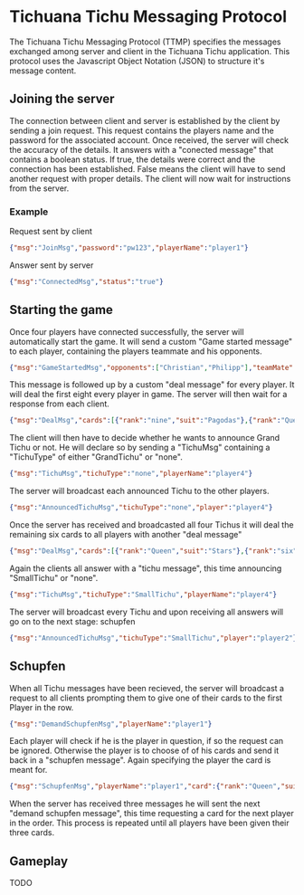 # Tichuana Tichu Messaging Protocol

The Tichuana Tichu Messaging Protocol (TTMP) specifies the messages exchanged among server and client in the Tichuana 
Tichu application. This protocol uses the Javascript Object Notation (JSON) to structure it's message content. 

## Joining the server

The connection between client and server is established by the client by sending a join request. This request contains
the players name and the password for the associated account. Once received, the server will check the accuracy of the
details. It answers with a "conected message" that contains a boolean status. If true, the details were correct and the 
connection has been established. False means the client will have to send another request with proper details.
The client will now wait for instructions from the server.

### Example

Request sent by client

```json
{"msg":"JoinMsg","password":"pw123","playerName":"player1"}
```

Answer sent by server
```json
{"msg":"ConnectedMsg","status":"true"}
```

## Starting the game

Once four players have connected successfully, the server will automatically start the game. It will send a custom 
"Game started message" to each player, containing the players teammate and his opponents.

```json
{"msg":"GameStartedMsg","opponents":["Christian","Philipp"],"teamMate":"Dominik"}
```

This message is followed up by a custom "deal message" for every player. It will deal the first eight every player in 
game. The server will then wait for a response from each client.
 
```json
{"msg":"DealMsg","cards":[{"rank":"nine","suit":"Pagodas"},{"rank":"Queen","suit":"Jade"},{"rank":"three","suit":"Pagodas"},{"rank":"Jack","suit":"Jade"},{"rank":"two","suit":"Jade"},{"rank":"nine","suit":"Stars"},{"rank":"seven","suit":"Jade"},{"rank":"five","suit":"Jade"}]}
```

The client will then have to decide whether he wants to announce Grand Tichu or not. He will declare so by sending a
"TichuMsg" containing a "TichuType" of either "GrandTichu" or "none".
 
```json
{"msg":"TichuMsg","tichuType":"none","playerName":"player4"}
```

The server will broadcast each announced Tichu to the other players.

```json
{"msg":"AnnouncedTichuMsg","tichuType":"none","player":"player4"}
```

Once the server has received and broadcasted all four Tichus it will deal the remaining six cards to all players with 
another "deal message"

```json
{"msg":"DealMsg","cards":[{"rank":"Queen","suit":"Stars"},{"rank":"six","suit":"Pagodas"},{"rank":"Ace","suit":"Pagodas"},{"rank":"four","suit":"Swords"},{"rank":"ten","suit":"Stars"},{"rank":"nine","suit":"Swords"}]}
```

Again the clients all answer with a "tichu message", this time announcing "SmallTichu" or "none".

```json
{"msg":"TichuMsg","tichuType":"SmallTichu","playerName":"player4"}
``` 

The server will broadcast every Tichu and upon receiving all answers will go on to the next stage: schupfen

```json
{"msg":"AnnouncedTichuMsg","tichuType":"SmallTichu","player":"player2"}
``` 

## Schupfen

When all Tichu messages have been recieved, the server will broadcast a request to all clients prompting them to give one
of their cards to the first Player in the row. 

```json
{"msg":"DemandSchupfenMsg","playerName":"player1"}
```

Each player will check if he is the player in question, if so the request can be ignored. Otherwise the player is to 
choose of of his cards and send it back in a "schupfen message". Again specifying the player the card is meant for.

```json
{"msg":"SchupfenMsg","playerName":"player1","card":{"rank":"Queen","suit":"Pagodas"}}
```

When the server has received three messages he will sent the next "demand schupfen message", this time requesting a card
for the next player in the order. This process is repeated until all players have been given their three cards.

## Gameplay

TODO